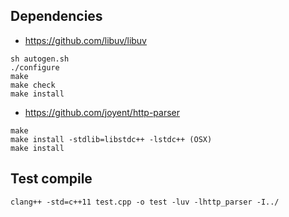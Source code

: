 ## Dependencies

* https://github.com/libuv/libuv

```{engine='bash'}
sh autogen.sh
./configure
make
make check
make install
```

* https://github.com/joyent/http-parser

```{engine='bash'}
make
make install -stdlib=libstdc++ -lstdc++ (OSX)
make install
```

## Test compile

```{engine='bash'}
clang++ -std=c++11 test.cpp -o test -luv -lhttp_parser -I../
```